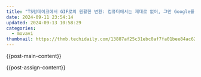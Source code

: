 ```yaml
---
title: "TS펑테이크에서 GIF로의 원활한 변환: 컴퓨터에서는 제대로 없어, 그만 Google를 탭하라 - Movavi"
date: 2024-09-11 23:54:14
updated: 2024-09-13 10:58:29
categories:
  - movavi
thumbnail: https://thmb.techidaily.com/13887af25c31ebc0af7fa01bee84ac625b343ea776763c2dea469f5e646eb4f7.png
---
```


{{post-main-content}}

<ins class="adsbygoogle"
     style="display:block"
     data-ad-format="autorelaxed"
     data-ad-client="ca-pub-7571918770474297"
     data-ad-slot="1223367746"></ins>

{{post-assign-content}}

<ins class="adsbygoogle"
     style="display:block"
     data-ad-client="ca-pub-7571918770474297"
     data-ad-slot="8358498916"
     data-ad-format="auto"
     data-full-width-responsive="true"></ins>
